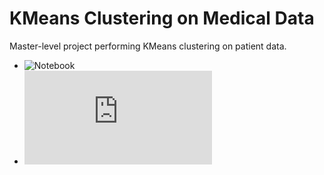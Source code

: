 # KMeans Clustering on Medical Data

Master-level project performing KMeans clustering on patient data.

- ![Notebook](https://github.com/cjhammons/KMeans-Clustering-on-Medical-Data/blob/master/Analyzing%20Patient%20Data%20With%20KMeans.ipynb)
- ![PDF](https://github.com/cjhammons/KMeans-Clustering-on-Medical-Data/blob/master/Analyzing%20Patient%20Data%20With%20KMeans.pdf)
